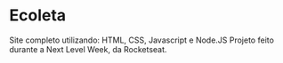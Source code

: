# Ecoleta
Site completo utilizando: HTML, CSS, Javascript e Node.JS
Projeto feito durante a Next Level Week, da Rocketseat.
